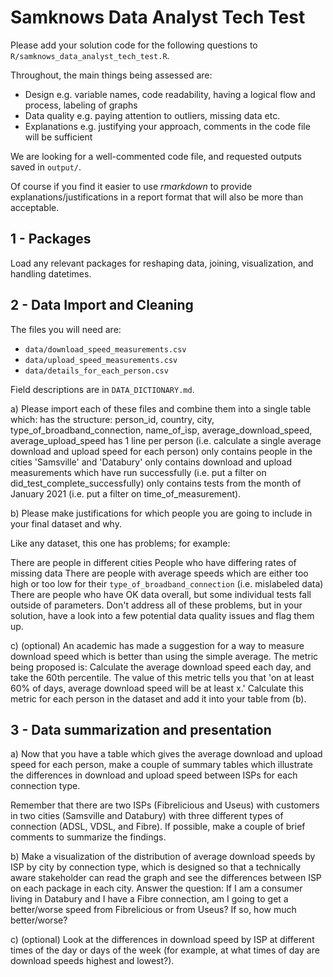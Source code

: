 # Samknows Data Analyst Tech Test

Please add your solution code for the following questions to `R/samknows_data_analyst_tech_test.R`. 

Throughout, the main things being assessed are:

* Design        e.g. variable names, code readability, having a logical flow and process, labeling of graphs
* Data quality  e.g. paying attention to outliers, missing data etc.
* Explanations  e.g. justifying your approach, comments in the code file will be sufficient
  
We are looking for a well-commented code file, and requested outputs saved in `output/`. 

Of course if you find it easier to use *rmarkdown* to provide explanations/justifications in a report format that will also be more than acceptable. 

## 1 - Packages
Load any relevant packages for reshaping data, joining, visualization, and handling datetimes.

## 2 - Data Import and Cleaning
The files you will need are:

* `data/download_speed_measurements.csv`
* `data/upload_speed_measurements.csv`
* `data/details_for_each_person.csv`
  
Field descriptions are in `DATA_DICTIONARY.md`.

a) Please import each of these files and combine them into a single table which:
    has the structure: person_id, country, city, type_of_broadband_connection, name_of_isp, average_download_speed,   average_upload_speed
    has 1 line per person (i.e. calculate a single average download and upload speed for each person)
    only contains people in the cities 'Samsville' and 'Databury'
    only contains download and upload measurements which have run successfully (i.e. put a filter on did_test_complete_successfully)
    only contains tests from the month of January 2021 (i.e. put a filter on time_of_measurement).

b) Please make justifications for which people you are going to include in your final dataset and why.
  
Like any dataset, this one has problems; for example:

  There are people in different cities
  People who have differing rates of missing data
  There are people with average speeds which are either too high or too low for their `type_of_broadband_connection` (i.e. mislabeled data)
  There are people who have OK data overall, but some individual tests fall outside of parameters.
  Don't address all of these problems, but in your solution, have a look into a few potential data quality issues and flag them up.
  
c) (optional)
  An academic has made a suggestion for a way to measure download speed which is better than using the simple average. The metric
  being proposed is:
    Calculate the average download speed each day, and take the 60th percentile.
    The value of this metric tells you that 'on at least 60% of days, average download speed will be at least x.'
  Calculate this metric for each person in the dataset and add it into your table from (b).

## 3 - Data summarization and presentation
a) Now that you have a table which gives the average download and upload speed for each person, make a couple of summary tables
  which illustrate the differences in download and upload speed between ISPs for each connection type.

  Remember that there are two ISPs (Fibrelicious and Useus) with customers in two cities (Samsville and Databury) with three
  different types of connection (ADSL, VDSL, and Fibre).
  If possible, make a couple of brief comments to summarize the findings.

b) Make a visualization of the distribution of average download speeds by ISP by city by connection type, which is designed so
  that a technically aware stakeholder can read the graph and see the differences between ISP on each package in each city.
  Answer the question: If I am a consumer living in Databury and I have a Fibre connection, am I going to
  get a better/worse speed from Fibrelicious or from Useus? If so, how much better/worse?

c) (optional)
  Look at the differences in download speed by ISP at different times of the day or days of the week (for example, at what times
  of day are download speeds highest and lowest?).
